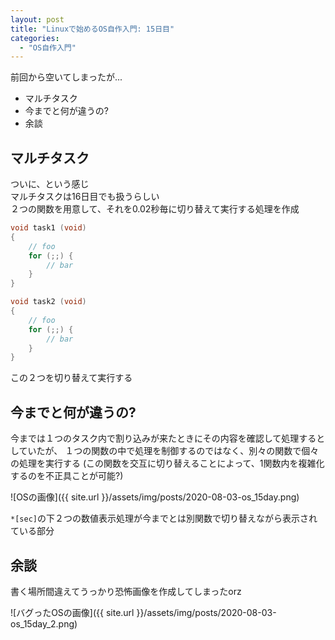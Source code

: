 ```yaml
---
layout: post
title: "Linuxで始めるOS自作入門: 15日目"
categories:
  - "OS自作入門"
---
```


前回から空いてしまったが...
- マルチタスク
- 今までと何が違うの?
- 余談

## マルチタスク
ついに、という感じ  
マルチタスクは16日目でも扱うらしい  
２つの関数を用意して、それを0.02秒毎に切り替えて実行する処理を作成
```c
void task1 (void)
{
    // foo
    for (;;) {
        // bar
    }
}

void task2 (void)
{
    // foo
    for (;;) {
        // bar
    }
}
```
この２つを切り替えて実行する

## 今までと何が違うの?
今までは１つのタスク内で割り込みが来たときにその内容を確認して処理するとしていたが、
１つの関数の中で処理を制御するのではなく、別々の関数で個々の処理を実行する
(この関数を交互に切り替えることによって、1関数内を複雑化するのを不正具ことが可能?)

![OSの画像]({{ site.url }}/assets/img/posts/2020-08-03-os_15day.png)

`*[sec]`の下２つの数値表示処理が今までとは別関数で切り替えながら表示されている部分

## 余談
書く場所間違えてうっかり恐怖画像を作成してしまったorz

![バグったOSの画像]({{ site.url }}/assets/img/posts/2020-08-03-os_15day_2.png)
